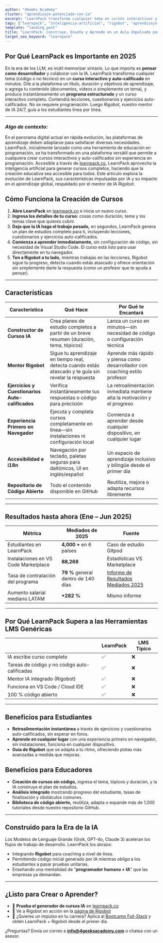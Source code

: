 ```yaml
---
author: "4Geeks Academy"
cluster: "aprendizaje-potenciado-con-ia"
excerpt: "LearnPack transforma cualquier tema en cursos interactivos y auto-calificados en minutos usando IA. Crea currículos completos con lecciones, cuestionarios y ejercicios—sin necesidad de programar."
tags: ["learnpack", "inteligencia-artificial", "rigobot", "aprendizaje-potenciado-con-ia"]
template: "landing_post"
title: "LearnPack: Construye, Enseña y Aprende en un Aula Impulsada por IA"
target_seo_keyword: "learnpack"
---
```


## Por Qué LearnPack es Importante en 2025

En la era de los LLM, es inútil memorizar sintaxis. Lo que importa es **pensar como desarrollador** y colaborar con la IA. LearnPack transforma cualquier tema (código o no técnico) en un **curso interactivo y auto-calificado** en minutos. Dile a la plataforma un título, duración y objetivos de aprendizaje, o agrega tu contenido (documentos, videos o simplemente un tema), y produce instantáneamente un **programa estructurado** y un curso interactivo completo. Contendrá lecciones, cuestionarios y ejercicios auto-calificados. No se requiere programación. Luego *Rigobot,* nuestro mentor de IA 24/7, guía a los estudiantes línea por línea.

---

### *Algo de contexto:*

En el panorama digital actual en rápida evolución, las plataformas de aprendizaje deben adaptarse para satisfacer diversas necesidades. LearnPack, inicialmente lanzado como una herramienta de educación en programación, se ha transformado en una plataforma versátil que permite a cualquiera crear cursos interactivos y auto-calificados sin experiencia en programación. Accesible a través de [learnpack.co](http://learnpack.co/), LearnPack aprovecha la inteligencia artificial para generar cursos completos, haciendo que la creación educativa sea accesible para todos. Este artículo explora la evolución de LearnPack, sus características impulsadas por IA y su impacto en el aprendizaje global, respaldado por el mentor de IA Rigobot.

## **Cómo Funciona la Creación de Cursos**

1. **Abre LearnPack** en [learnpack.co](https://www.learnpack.co/) e inicia un nuevo curso.
2. **Ingresa los detalles de tu curso:** cosas como duración, tema y los temas clave que quieres cubrir.
3. **Deja que la IA haga el trabajo pesado,** en segundos, LearnPack genera un plan de estudios completo para ti, incluyendo lecciones, cuestionarios y ejercicios auto-calificados.
4. **Comienza a aprender inmediatamente,** sin configuración de código, sin necesidad de Visual Studio Code. El curso está listo para usar directamente en tu navegador.
5. **Ten a Rigobot a tu lado,** mientras trabajas en las lecciones, Rigobot sigue tu progreso, detecta cuando estás atascado y ofrece orientación sin simplemente darte la respuesta (como un profesor que te ayuda a pensar).

---

## Características

| **Característica** | **Qué Hace** | **Por Qué te Encantará** |
| --- | --- | --- |
| **Constructor de Cursos IA** | Crea planes de estudio completos a partir de un breve resumen (duración, tema, tópicos) | Lanza un curso en minutos—sin necesidad de código o configuración técnica |
| **Mentor Rigobot** | Sigue tu aprendizaje en tiempo real, detecta cuando estás atascado y te guía sin revelar la respuesta | Aprende más rápido y piensa como desarrollador con coaching estilo profesor |
| **Ejercicios y Cuestionarios Auto-calificados** | Verifica instantáneamente tus respuestas o código para precisión | La retroalimentación inmediata mantiene alta la motivación y el progreso |
| **Experiencia Primero en Navegador** | Ejecuta y completa cursos completamente en línea—sin instalaciones ni configuración local | Comienza a aprender desde cualquier dispositivo, en cualquier lugar |
| **Accesibilidad e i18n** | Navegación por teclado, paletas seguras para daltónicos, UI en inglés/español | Un espacio de aprendizaje inclusivo y bilingüe desde el primer día |
| **Repositorio de Código Abierto** | Todo el contenido disponible en GitHub | Reutiliza, mejora o adapta recursos libremente |

---

## Resultados hasta ahora (Ene – Jun 2025)

| **Métrica** | **Mediados de 2025** | **Fuente** |
| --- | --- | --- |
| Estudiantes en LearnPack | **4,000 +** en 6 países | Caso de estudio Gitpod |
| Instalaciones en VS Code Marketplace | **88,268** | Estadísticas VS Marketplace |
| Tasa de contratación del programa | **79 %** general dentro de 140 días | [Informe de Resultados Mediados 2025](https://4geeksacademy.com/es/outcomes-2025-midyear) |
| Aumento salarial mediano LATAM | **+282 %** | Mismo informe |

---

## Por Qué LearnPack Supera a las Herramientas LMS Genéricas

|  | **LearnPack** | LMS Típico |
| --- | --- | --- |
| IA escribe curso completo | ✅ | ❌ |
| Tareas de código y no código auto-calificadas | ✅ | ❌ |
| Mentor IA integrado (Rigobot) | ✅ | ❌ |
| Funciona en VS Code / Cloud IDE | ✅ | ❌ |
| 100 % código abierto | ✅ | ❌ |

---

## **Beneficios para Estudiantes**

- **Retroalimentación instantánea** a través de ejercicios y cuestionarios auto-calificados, sin esperar en foros.
- **Aprende en cualquier lugar** con una experiencia primero en navegador, sin instalaciones, funciona en cualquier dispositivo.
- **Guía de Rigobot** que se adapta a tu ritmo, ofreciendo pistas más avanzadas a medida que mejoras.

## **Beneficios para Educadores**

- **Creación de cursos sin código,** ingresa el tema, tópicos y duración, y la IA construye el plan de estudios.
- **Análisis integrado** mostrando progreso del estudiante, tasas de finalización y obstáculos comunes.
- **Biblioteca de código abierto,** reutiliza, adapta o expande más de 1,000 tutoriales desde nuestro repositorio GitHub.

---

## Construido para la Era de la IA

Los Modelos de Lenguaje Grande (Grok, GPT-4o, Claude 3) aceleran los flujos de trabajo de desarrollo. LearnPack los abraza:

- Integrando **Rigobot** para coaching a nivel de línea.
- Permitiendo código inicial generado por IA mientras *obliga* a los estudiantes a pasar pruebas unitarias.
- Enseñando una mentalidad de "**programador humano + IA**" que las empresas ya demandan.

---

## ¿Listo para Crear o Aprender?

- 🔗 **Prueba el generador de cursos IA** en [learnpack.co](https://www.learnpack.co/)
- 🔗 Ve a Rigobot en acción en la [página de Rigobot](https://4geeksacademy.com/es/rigobot)
- 🔗 ¿Quieres un impulso en tu carrera? Aplica al [Bootcamp Full-Stack](https://4geeksacademy.com/es/coding-bootcamps/part-time-full-stack-developer) y obtén LearnPack + Rigobot desde el primer día.

¿Preguntas? Envía un correo a [**info@4geeksacademy.com**](mailto:info@4geeksacademy.com) o chatea con un asesor.
